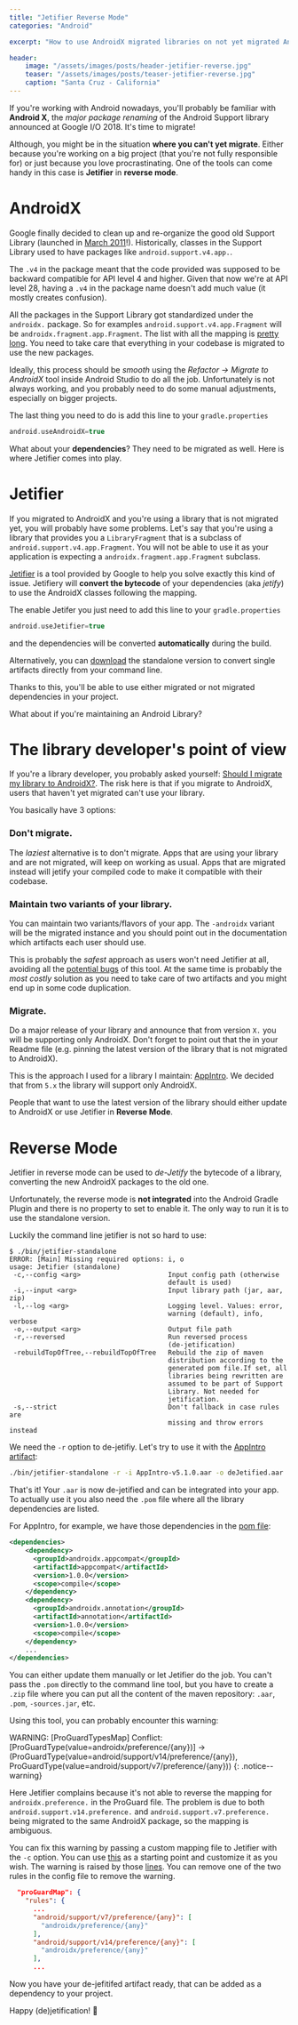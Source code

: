 ```yaml
---
title: "Jetifier Reverse Mode"
categories: "Android"

excerpt: "How to use AndroidX migrated libraries on not yet migrated Android projects"

header:
    image: "/assets/images/posts/header-jetifier-reverse.jpg"
    teaser: "/assets/images/posts/teaser-jetifier-reverse.jpg"
    caption: "Santa Cruz - California"
---
```


If you're working with Android nowadays, you'll probably be familiar with **Android X**, the _major package renaming_ of the Android Support library announced at Google I/O 2018. It's time to migrate!

Although, you might be in the situation **where you can't yet migrate**. Either because you're working on a big project (that you're not fully responsible for) or just because you love procrastinating. One of the tools can come handy in this case is **Jetifier** in **reverse mode**.

# AndroidX

Google finally decided to clean up and re-organize the good old Support Library (launched in [March 2011](https://developer.android.com/topic/libraries/support-library/rev-archive#rev1)!). Historically, classes in the Support Library used to have packages like `android.support.v4.app.`. 

The `.v4` in the package meant that the code provided was supposed to be backward compatible for API level 4 and higher. Given that now we're at API level 28, having a `.v4` in the package name doesn't add much value (it mostly creates confusion).

All the packages in the Support Library got standardized under the `androidx.` package. So for examples `android.support.v4.app.Fragment` will be `androidx.fragment.app.Fragment`. The list with all the mapping is [pretty long](https://developer.android.com/jetpack/androidx/migrate#class_mappings). You need to take care that everything in your codebase is migrated to use the new packages.

Ideally, this process should be _smooth_ using the *Refactor -> Migrate to AndroidX* tool inside Android Studio to do all the job. Unfortunately is not always working, and you probably need to do some manual adjustments, especially on bigger projects.

The last thing you need to do is add this line to your `gradle.properties`

```groovy
android.useAndroidX=true
```

What about your **dependencies**? They need to be migrated as well.
Here is where Jetifier comes into play. 

# Jetifier

If you migrated to AndroidX and you're using a library that is not migrated yet, you will probably have some problems. Let's say that you're using a library that provides you a `LibraryFragment` that is a subclass of `android.support.v4.app.Fragment`. You will not be able to use it as your application is expecting a `androidx.fragment.app.Fragment` subclass.

[Jetifier](https://developer.android.com/studio/command-line/jetifier) is a tool provided by Google to help you solve exactly this kind of issue. Jetifiery will **convert the bytecode** of your dependencies (aka _jetify_) to use the AndroidX classes following the mapping.

The enable Jetifer you just need to add this line to your `gradle.properties`

```groovy
android.useJetifier=true
```

and the dependencies will be converted **automatically** during the build.

Alternatively, you can [download](https://dl.google.com/dl/android/studio/jetifier-zips/1.0.0-beta02/jetifier-standalone.zip) the standalone version to convert single artifacts directly from your command line.

Thanks to this, you'll be able to use either migrated or not migrated dependencies in your project.

What about if you're maintaining an Android Library?

# The library developer's point of view

If you're a library developer, you probably asked yourself: [Should I migrate my library to AndroidX?](https://www.reddit.com/r/androiddev/comments/9yd1ht/should_i_use_support_or_androidx_in_my_own_library/). The risk here is that if you migrate to AndroidX, users that haven't yet migrated can't use your library.

You basically have 3 options:

### Don't migrate.

The _laziest_ alternative is to don't migrate. Apps that are using your library and are not migrated, will keep on working as usual. Apps that are migrated instead will jetify your compiled code to make it compatible with their codebase.

### Maintain two variants of your library.

You can maintain two variants/flavors of your app. The `-androidx` variant will be the migrated instance and you should point out in the documentation which artifacts each user should use.

This is probably the _safest_ approach as users won't need Jetifier at all, avoiding all the [potential bugs](https://issuetracker.google.com/issues?q=componentid:460323%20status:open) of this tool. At the same time is probably the _most costly_ solution as you need to take care of two artifacts and you might end up in some code duplication.

### Migrate.

Do a major release of your library and announce that from version `X.` you will be supporting only AndroidX. Don't forget to point out that the in your Readme file (e.g. pinning the latest version of the library that is not migrated to AndroidX).

This is the approach I used for a library I maintain: [AppIntro](https://github.com/AppIntro/AppIntro). We decided that from `5.x` the library will support only AndroidX.

People that want to use the latest version of the library should either update to AndroidX or use Jetifier in **Reverse Mode**. 

# Reverse Mode

Jetifier in reverse mode can be used to _de-Jetify_ the bytecode of a library, converting the new AndroidX packages to the old one.

Unfortunately, the reverse mode is **not integrated** into the Android Gradle Plugin and there is no property to set to enable it. The only way to run it is to use the standalone version. 

Luckily the command line jetifier is not so hard to use:

```
$ ./bin/jetifier-standalone
ERROR: [Main] Missing required options: i, o
usage: Jetifier (standalone)
 -c,--config <arg>                      Input config path (otherwise
                                        default is used)
 -i,--input <arg>                       Input library path (jar, aar, zip)
 -l,--log <arg>                         Logging level. Values: error,
                                        warning (default), info, verbose
 -o,--output <arg>                      Output file path
 -r,--reversed                          Run reversed process
                                        (de-jetification)
 -rebuildTopOfTree,--rebuildTopOfTree   Rebuild the zip of maven
                                        distribution according to the
                                        generated pom file.If set, all
                                        libraries being rewritten are
                                        assumed to be part of Support
                                        Library. Not needed for
                                        jetification.
 -s,--strict                            Don't fallback in case rules are
                                        missing and throw errors instead
```

We need the `-r` option to de-jetifiy. Let's try to use it with the [AppIntro artifact](https://jitpack.io/com/github/AppIntro/AppIntro/v5.1.0/AppIntro-v5.1.0.aar):

```bash
./bin/jetifier-standalone -r -i AppIntro-v5.1.0.aar -o deJetified.aar
```

That's it! Your `.aar` is now de-jetified and can be integrated into your app.
To actually use it you also need the `.pom` file where all the library dependencies are listed. 

For AppIntro, for example, we have those dependencies in the [pom file](https://jitpack.io/com/github/paolorotolo/AppIntro/v5.1.0/AppIntro-v5.1.0.aar):

```xml
<dependencies>
    <dependency>
      <groupId>androidx.appcompat</groupId>
      <artifactId>appcompat</artifactId>
      <version>1.0.0</version>
      <scope>compile</scope>
    </dependency>
    <dependency>
      <groupId>androidx.annotation</groupId>
      <artifactId>annotation</artifactId>
      <version>1.0.0</version>
      <scope>compile</scope>
    </dependency>
    ...
</dependencies>
```

You can either update them manually or let Jetifier do the job. You can't pass the `.pom` directly to the command line tool, but you have to create a `.zip` file where you can put all the content of the maven repository: `.aar`, `.pom`, `-sources.jar`, etc.

Using this tool, you can probably encounter this warning:

WARNING: [ProGuardTypesMap] Conflict: [ProGuardType(value=androidx/preference/{any})] -> (ProGuardType(value=android/support/v14/preference/{any}), ProGuardType(value=android/support/v7/preference/{any}))
{: .notice--warning}

Here Jetifier complains because it's not able to reverse the mapping for `androidx.preference.` in the ProGuard file. The problem is due to both `android.support.v14.preference.` and `android.support.v7.preference.` being migrated to the same AndroidX package, so the mapping is ambiguous.

You can fix this warning by passing a custom mapping file to Jetifier with the `-c` option. You can use [this](https://gist.github.com/cortinico/c48bc02411b7fb45f383c9ac01b8b595) as a starting point and customize it as you wish. The warning is raised by those [lines](https://gist.github.com/cortinico/c48bc02411b7fb45f383c9ac01b8b595#file-default-generated-config-L4411). You can remove one of the two rules in the config file to remove the warning.

```json
  "proGuardMap": {
    "rules": {
      ...
      "android/support/v7/preference/{any}": [
        "androidx/preference/{any}"
      ],
      "android/support/v14/preference/{any}": [
        "androidx/preference/{any}"
      ],
      ...
```

Now you have your de-jefitifed artifact ready, that can be added as a dependency to your project. 

Happy (de)jetification! 🕺